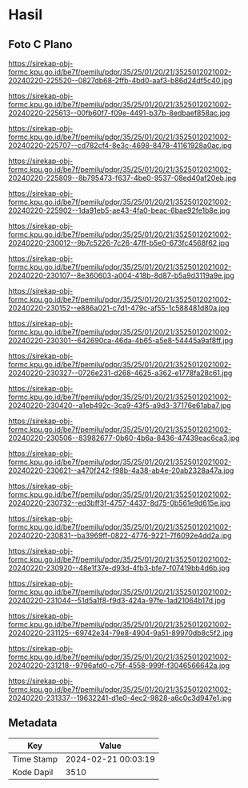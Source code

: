 # Hasil

## Foto C Plano

https://sirekap-obj-formc.kpu.go.id/be7f/pemilu/pdpr/35/25/01/20/21/3525012021002-20240220-225520--0827db68-2ffb-4bd0-aaf3-b86d24df5c40.jpg

https://sirekap-obj-formc.kpu.go.id/be7f/pemilu/pdpr/35/25/01/20/21/3525012021002-20240220-225613--00fb60f7-f09e-4491-b37b-8edbaef858ac.jpg

https://sirekap-obj-formc.kpu.go.id/be7f/pemilu/pdpr/35/25/01/20/21/3525012021002-20240220-225707--cd782cf4-8e3c-4698-8478-41161928a0ac.jpg

https://sirekap-obj-formc.kpu.go.id/be7f/pemilu/pdpr/35/25/01/20/21/3525012021002-20240220-225809--8b795473-f637-4be0-9537-08ed40af20eb.jpg

https://sirekap-obj-formc.kpu.go.id/be7f/pemilu/pdpr/35/25/01/20/21/3525012021002-20240220-225902--1da91eb5-ae43-4fa0-beac-6bae92fe1b8e.jpg

https://sirekap-obj-formc.kpu.go.id/be7f/pemilu/pdpr/35/25/01/20/21/3525012021002-20240220-230012--9b7c5226-7c26-47ff-b5e0-673fc4568f62.jpg

https://sirekap-obj-formc.kpu.go.id/be7f/pemilu/pdpr/35/25/01/20/21/3525012021002-20240220-230107--8e360603-a004-418b-8d87-b5a9d3119a9e.jpg

https://sirekap-obj-formc.kpu.go.id/be7f/pemilu/pdpr/35/25/01/20/21/3525012021002-20240220-230152--e886a021-c7d1-479c-af55-1c588481d80a.jpg

https://sirekap-obj-formc.kpu.go.id/be7f/pemilu/pdpr/35/25/01/20/21/3525012021002-20240220-230301--642690ca-46da-4b65-a5e8-54445a9af8ff.jpg

https://sirekap-obj-formc.kpu.go.id/be7f/pemilu/pdpr/35/25/01/20/21/3525012021002-20240220-230327--0726e231-d268-4625-a362-e1778fa28c61.jpg

https://sirekap-obj-formc.kpu.go.id/be7f/pemilu/pdpr/35/25/01/20/21/3525012021002-20240220-230420--a1eb492c-3ca9-43f5-a9d3-37176e61aba7.jpg

https://sirekap-obj-formc.kpu.go.id/be7f/pemilu/pdpr/35/25/01/20/21/3525012021002-20240220-230506--83982677-0b60-4b6a-8436-47439eac6ca3.jpg

https://sirekap-obj-formc.kpu.go.id/be7f/pemilu/pdpr/35/25/01/20/21/3525012021002-20240220-230621--a470f242-f98b-4a38-ab4e-20ab2328a47a.jpg

https://sirekap-obj-formc.kpu.go.id/be7f/pemilu/pdpr/35/25/01/20/21/3525012021002-20240220-230732--ed3bff3f-4757-4437-8d75-0b561e9d615e.jpg

https://sirekap-obj-formc.kpu.go.id/be7f/pemilu/pdpr/35/25/01/20/21/3525012021002-20240220-230831--ba3969ff-0822-4776-9221-7f6092e4dd2a.jpg

https://sirekap-obj-formc.kpu.go.id/be7f/pemilu/pdpr/35/25/01/20/21/3525012021002-20240220-230920--48e1f37e-d93d-4fb3-bfe7-f07419bb4d6b.jpg

https://sirekap-obj-formc.kpu.go.id/be7f/pemilu/pdpr/35/25/01/20/21/3525012021002-20240220-231044--51d5a1f8-f9d3-424a-97fe-1ad21064b17d.jpg

https://sirekap-obj-formc.kpu.go.id/be7f/pemilu/pdpr/35/25/01/20/21/3525012021002-20240220-231125--69742e34-79e8-4904-9a51-89970db8c5f2.jpg

https://sirekap-obj-formc.kpu.go.id/be7f/pemilu/pdpr/35/25/01/20/21/3525012021002-20240220-231218--9796afd0-c75f-4558-999f-f3046566642a.jpg

https://sirekap-obj-formc.kpu.go.id/be7f/pemilu/pdpr/35/25/01/20/21/3525012021002-20240220-231337--19632241-d1e0-4ec2-9828-a6c0c3d947e1.jpg


## Metadata

| Key        | Value               |
| ---------- | ------------------- |
| Time Stamp | 2024-02-21 00:03:19 |
| Kode Dapil | 3510                |




